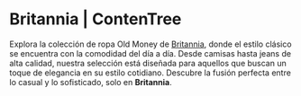 # Britannia | ContenTree

Explora la colección de ropa Old Money de [Britannia](https://contentree.vercel.app/Britannia/), donde el estilo clásico se encuentra con la comodidad del día a día. Desde camisas hasta jeans de alta calidad, nuestra selección está diseñada para aquellos que buscan un toque de elegancia en su estilo cotidiano. Descubre la fusión perfecta entre lo casual y lo sofisticado, solo en **Britannia**.